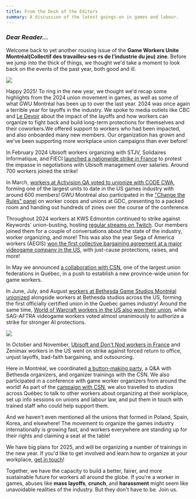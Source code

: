 ```yaml
---
title: From the Desk of the Editors
summary: A discussion of the latest goings-on in games and labour.
---
```


### **_Dear Reader…_**

Welcome back to yet another rousing issue of the **Game Workers Unite Montréal(Collectif des travailleu·ses·rs de l’industrie du jeu) zine**. Before we jump into the thick of things, we thought we'd take a moment to look back on the events of the past year, both good and ill.

<div class="md-img">
<img
  src="/images/PO_TV.png"
/>
</div>

Happy 2025! To ring in the new year, we thought we'd recap some highlights from the 2024 union movement in games, as well as some of what GWU Montréal has been up to over the last year. 2024 was once again a terrible year for layoffs in the industry. We spoke to media outlets like CBC and [Le Devoir](https://www.ledevoir.com/culture/807864/monde-jeu-video-entre-licenciements-epuisements) about the impact of the layoffs and how workers can organize to fight back and build long-term protections for themselves and their coworkers.We offered support to workers who had been impacted, and also onboarded many new members. Our organization has grown and we've been supporting more workplace union campaigns than ever before!

In February 2024 Ubisoft workers organizing with STJV, Solidaires Informatique, and FIECI [launched a nationwide strike in France](https://x.com/SolInfoJeuVideo/status/1753015863542788591) to protest the impasse in negotiations with Ubisoft management over salaries. Around 700 workers joined the strike!

In March, [workers at Activision QA voted to unionize with CODE CWA](https://www.polygon.com/24093254/activision-qa-600-workers-union-microsoft), forming one of the largest units to date in the US games industry with around 600 members! GWU Montréal also participated in the ["Change the Rules" panel](https://gdcvault.com/play/1034180/Change-the-Rules-Co-Ops) on worker coops and unions at GDC, presenting to a packed room and handing out hundreds of zines over the course of the conference.

Throughout 2024 workers at KWS Edmonton continued to strike against Keywords' union-busting, hosting [regular streams on Twitch](https://x.com/FP4GW/status/1773000929648005426). Our members joined them for a couple of conversations about the state of the industry, worker organizing, and more! This was also the year Sega of America workers (AEGIS) [won the first collective bargaining agreement at a major videogame company in the US](https://www.polygon.com/24113444/sega-america-workers-union-contract-aegis), with just-cause protections, raises, and more!

In May we announced [a collaboration with CSN](https://www.polygon.com/24145830/game-workers-unite-csn-union-2024), one of the largest union federations in Québec, in a push to establish a new province-wide union for game workers.

In June, July, and August [workers at Bethesda Game Studios Montréal unionized](https://x.com/OneBGS_MTL/status/1806001296593346639) alongside workers at Bethesda studios across the US, forming the first officially certified union in the Quebec games industry! Around the same time, [World of Warcraft workers in the US also won their union](https://x.com/WoWGG_CWA/status/1816194652539871269), while SAG-AFTRA videogame workers voted almost unanimously to authorize a strike for stronger AI protections.

<div class="md-img">
<img
  src="/images/PO_Candle.png"
/>
</div>

In October and November, [Ubisoft and Don't Nod workers in France](https://www.stjv.fr/2024/11/mise-en-place-dune-caisse-de-greve-pour-le-mouvement-social-a-dont-nod/) and Zenimax workers in the US went on strike against forced return to office, unjust layoffs, bad-faith bargaining, and outsourcing.

Here in Montréal, we coordinated [a button-making party](https://x.com/GWU_Montreal/status/1848388021688713658), a Q&A with Bethesda organizers, and organizer trainings with the CSN. We also participated in a conference with game worker organizers from around the world! As part of the [campaign with CSN](https://sesyndiquer.org/jeux-video/), we also travelled to studios across Québec to talk to other workers about organizing at their workplace, set up info sessions on unions and labour law, and put them in touch with trained staff who could help support them.

And we haven't even mentioned all the unions that formed in Poland, Spain, Korea, and elsewhere! The movement to organize the games industry internationally is growing fast, and workers everywhere are standing up for their rights and claiming a seat at the table!

We have big plans for 2025, and will be organizing a number of trainings in the new year. If you'd like to get involved and learn how to organize at your workplace, [get in touch](https://gwumtl.com/fr/)!

Together, we have the capacity to build a better, fairer, and more sustainable future for workers all around the globe. If you're a worker in games, abuses like **mass layoffs**, **crunch**, and **harassment** might seem like unavoidable realities of the industry. But they don't have to be. Join us.
